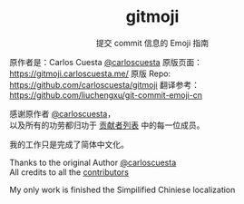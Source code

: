<h1 align="center">gitmoji</h1>
<p align="center">提交 commit 信息的 Emoji 指南</p>

原作者是：Carlos Cuesta [@carloscuesta](https://github.com/carloscuesta)
原版页面：https://gitmoji.carloscuesta.me/
原版 Repo: https://github.com/carloscuesta/gitmoji
翻译参考：https://github.com/liuchengxu/git-commit-emoji-cn

感谢原作者 [@carloscuesta](https://github.com/carloscuesta)，    
以及所有的功劳都归功于 [贡献者列表](https://github.com/carloscuesta/gitmoji/graphs/contributors) 中的每一位成员。    
   
我的工作只是完成了简体中文化。    

 Thanks to the original Author [@carloscuesta](https://github.com/carloscuesta)   
 All credits to all the [contributors](https://github.com/carloscuesta/gitmoji/graphs/contributors)   

 My only work is finished the Simpilified Chiniese localization
